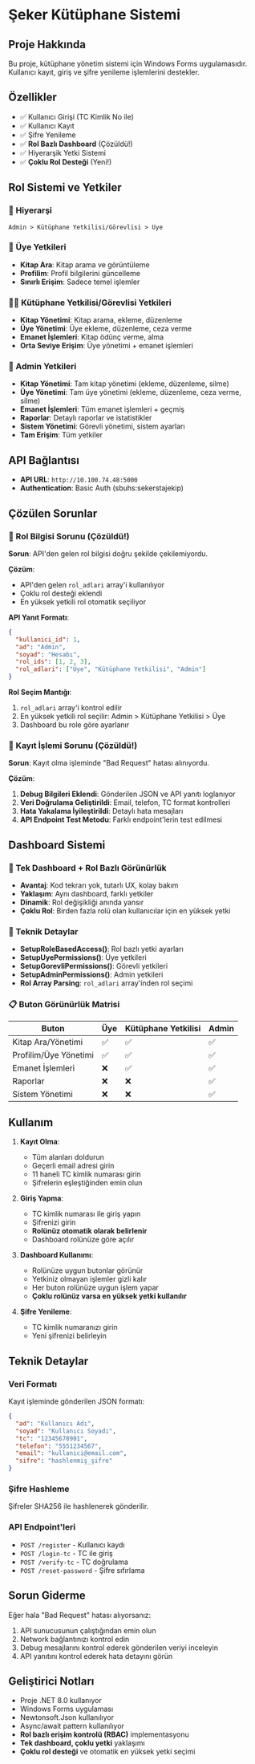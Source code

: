 # Şeker Kütüphane Sistemi

## Proje Hakkında
Bu proje, kütüphane yönetim sistemi için Windows Forms uygulamasıdır. Kullanıcı kayıt, giriş ve şifre yenileme işlemlerini destekler.

## Özellikler
- ✅ Kullanıcı Girişi (TC Kimlik No ile)
- ✅ Kullanıcı Kayıt
- ✅ Şifre Yenileme
- ✅ **Rol Bazlı Dashboard** (Çözüldü!)
- ✅ Hiyerarşik Yetki Sistemi
- ✅ **Çoklu Rol Desteği** (Yeni!)

## Rol Sistemi ve Yetkiler

### 🎯 Hiyerarşi
```
Admin > Kütüphane Yetkilisi/Görevlisi > Üye
```

### 👤 Üye Yetkileri
- **Kitap Ara**: Kitap arama ve görüntüleme
- **Profilim**: Profil bilgilerini güncelleme
- **Sınırlı Erişim**: Sadece temel işlemler

### 👨‍💼 Kütüphane Yetkilisi/Görevlisi Yetkileri
- **Kitap Yönetimi**: Kitap arama, ekleme, düzenleme
- **Üye Yönetimi**: Üye ekleme, düzenleme, ceza verme
- **Emanet İşlemleri**: Kitap ödünç verme, alma
- **Orta Seviye Erişim**: Üye yönetimi + emanet işlemleri

### 👑 Admin Yetkileri
- **Kitap Yönetimi**: Tam kitap yönetimi (ekleme, düzenleme, silme)
- **Üye Yönetimi**: Tam üye yönetimi (ekleme, düzenleme, ceza verme, silme)
- **Emanet İşlemleri**: Tüm emanet işlemleri + geçmiş
- **Raporlar**: Detaylı raporlar ve istatistikler
- **Sistem Yönetimi**: Görevli yönetimi, sistem ayarları
- **Tam Erişim**: Tüm yetkiler

## API Bağlantısı
- **API URL**: `http://10.100.74.48:5000`
- **Authentication**: Basic Auth (sbuhs:sekerstajekip)

## Çözülen Sorunlar

### 🔧 Rol Bilgisi Sorunu (Çözüldü!)
**Sorun**: API'den gelen rol bilgisi doğru şekilde çekilemiyordu.

**Çözüm**: 
- API'den gelen `rol_adlari` array'i kullanılıyor
- Çoklu rol desteği eklendi
- En yüksek yetkili rol otomatik seçiliyor

**API Yanıt Formatı**:
```json
{
  "kullanici_id": 1,
  "ad": "Admin",
  "soyad": "Hesabı",
  "rol_ids": [1, 2, 3],
  "rol_adlari": ["Üye", "Kütüphane Yetkilisi", "Admin"]
}
```

**Rol Seçim Mantığı**:
1. `rol_adlari` array'i kontrol edilir
2. En yüksek yetkili rol seçilir: Admin > Kütüphane Yetkilisi > Üye
3. Dashboard bu role göre ayarlanır

### 🎯 Kayıt İşlemi Sorunu (Çözüldü!)
**Sorun**: Kayıt olma işleminde "Bad Request" hatası alınıyordu.

**Çözüm**:
1. **Debug Bilgileri Eklendi**: Gönderilen JSON ve API yanıtı loglanıyor
2. **Veri Doğrulama Geliştirildi**: Email, telefon, TC format kontrolleri
3. **Hata Yakalama İyileştirildi**: Detaylı hata mesajları
4. **API Endpoint Test Metodu**: Farklı endpoint'lerin test edilmesi

## Dashboard Sistemi

### 🎨 Tek Dashboard + Rol Bazlı Görünürlük
- **Avantaj**: Kod tekrarı yok, tutarlı UX, kolay bakım
- **Yaklaşım**: Aynı dashboard, farklı yetkiler
- **Dinamik**: Rol değişikliği anında yansır
- **Çoklu Rol**: Birden fazla rolü olan kullanıcılar için en yüksek yetki

### 🔧 Teknik Detaylar
- **SetupRoleBasedAccess()**: Rol bazlı yetki ayarları
- **SetupUyePermissions()**: Üye yetkileri
- **SetupGorevliPermissions()**: Görevli yetkileri  
- **SetupAdminPermissions()**: Admin yetkileri
- **Rol Array Parsing**: `rol_adlari` array'inden rol seçimi

### 📋 Buton Görünürlük Matrisi

| Buton | Üye | Kütüphane Yetkilisi | Admin |
|-------|-----|---------------------|-------|
| Kitap Ara/Yönetimi | ✅ | ✅ | ✅ |
| Profilim/Üye Yönetimi | ✅ | ✅ | ✅ |
| Emanet İşlemleri | ❌ | ✅ | ✅ |
| Raporlar | ❌ | ❌ | ✅ |
| Sistem Yönetimi | ❌ | ❌ | ✅ |

## Kullanım

1. **Kayıt Olma**:
   - Tüm alanları doldurun
   - Geçerli email adresi girin
   - 11 haneli TC kimlik numarası girin
   - Şifrelerin eşleştiğinden emin olun

2. **Giriş Yapma**:
   - TC kimlik numarası ile giriş yapın
   - Şifrenizi girin
   - **Rolünüz otomatik olarak belirlenir**
   - Dashboard rolünüze göre açılır

3. **Dashboard Kullanımı**:
   - Rolünüze uygun butonlar görünür
   - Yetkiniz olmayan işlemler gizli kalır
   - Her buton rolünüze uygun işlem yapar
   - **Çoklu rolünüz varsa en yüksek yetki kullanılır**

4. **Şifre Yenileme**:
   - TC kimlik numaranızı girin
   - Yeni şifrenizi belirleyin

## Teknik Detaylar

### Veri Formatı
Kayıt işleminde gönderilen JSON formatı:
```json
{
  "ad": "Kullanıcı Adı",
  "soyad": "Kullanıcı Soyadı", 
  "tc": "12345678901",
  "telefon": "5551234567",
  "email": "kullanici@email.com",
  "sifre": "hashlenmiş_şifre"
}
```

### Şifre Hashleme
Şifreler SHA256 ile hashlenerek gönderilir.

### API Endpoint'leri
- `POST /register` - Kullanıcı kaydı
- `POST /login-tc` - TC ile giriş
- `POST /verify-tc` - TC doğrulama
- `POST /reset-password` - Şifre sıfırlama

## Sorun Giderme

Eğer hala "Bad Request" hatası alıyorsanız:

1. API sunucusunun çalıştığından emin olun
2. Network bağlantınızı kontrol edin
3. Debug mesajlarını kontrol ederek gönderilen veriyi inceleyin
4. API yanıtını kontrol ederek hata detayını görün

## Geliştirici Notları

- Proje .NET 8.0 kullanıyor
- Windows Forms uygulaması
- Newtonsoft.Json kullanılıyor
- Async/await pattern kullanılıyor
- **Rol bazlı erişim kontrolü (RBAC)** implementasyonu
- **Tek dashboard, çoklu yetki** yaklaşımı
- **Çoklu rol desteği** ve otomatik en yüksek yetki seçimi